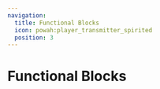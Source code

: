 ```yaml
---
navigation:
  title: Functional Blocks
  icon: powah:player_transmitter_spirited
  position: 3
---
```


# Functional Blocks

<SubPages />